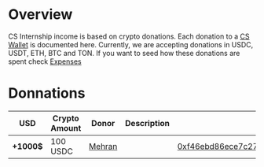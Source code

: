 # Overview
CS Internship income is based on crypto donations. Each donation to a [CS Wallet](/finance/wallets.md) is documented here.
Currently, we are accepting donations in USDC, USDT, ETH, BTC and TON.
If you want to seed how these donations are spent check [Expenses](/finance/expenses.md)

# Donnations
| USD   | Crypto Amount  | Donor | Description | Transaction |
|--     |--              |--        |--           |--           |
| **+1000$**  |100 USDC   | [Mehran](https://linkedin.com/in/mehrandvd) | | [0xf46ebd86ece7c27ad80916321e353c98fba26e49abfd681b0323b35e31288804](https://etherscan.io/tx/0xf46ebd86ece7c27ad80916321e353c98fba26e49abfd681b0323b35e31288804)|
